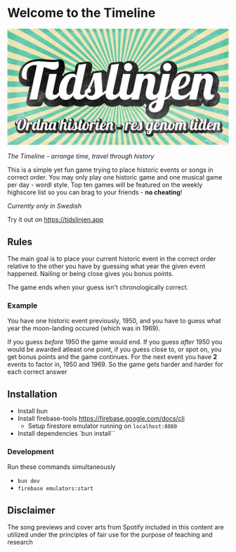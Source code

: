 # Welcome to the Timeline

[![Tidslinjen banner](public/images/banner.jpg)](https://tidslinjen.app)

_The Timeline - arrange time, travel through history_

This is a simple yet fun game trying to place historic events or songs in correct order. You may only play one historic game and one musical game per day - wordl style. Top ten games will be featured on the weekly highscore list so you can brag to your friends - **no cheating**!

_Currently only in Swedish_

Try it out on https://tidslinjen.app

## Rules

The main goal is to place your current historic event in the correct order relative to the other you have by guessing what year the given event happened.
Nailing or being close gives you bonus points.

The game ends when your guess isn't chronologically correct.

### Example

You have one historic event previously, 1950,
and you have to guess what year the moon-landing occured (which was in 1969).

If you guess _before_ 1950 the game would end.
If you guess _after_ 1950 you would be awarded atleast one point, if you guess close to, or spot on, you get bonus points and the game continues. For the next event you have **2** events to factor in, 1950 and 1969. So the game gets harder and harder for each correct answer

## Installation

- Install bun
- Install firebase-tools https://firebase.google.com/docs/cli
  - Setup firestore emulator running on `localhost:8080`
- Install dependencies `bun install``

### Development

Run these commands simultaneously

- `bun dev`
- `firebase emulators:start`

## Disclaimer

The song previews and cover arts from Spotify included in this content are utilized under the principles of fair use for the purpose of teaching and research

